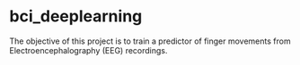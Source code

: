 # bci_deeplearning
The objective of this project is to train a predictor of finger movements from Electroencephalography (EEG) recordings.
